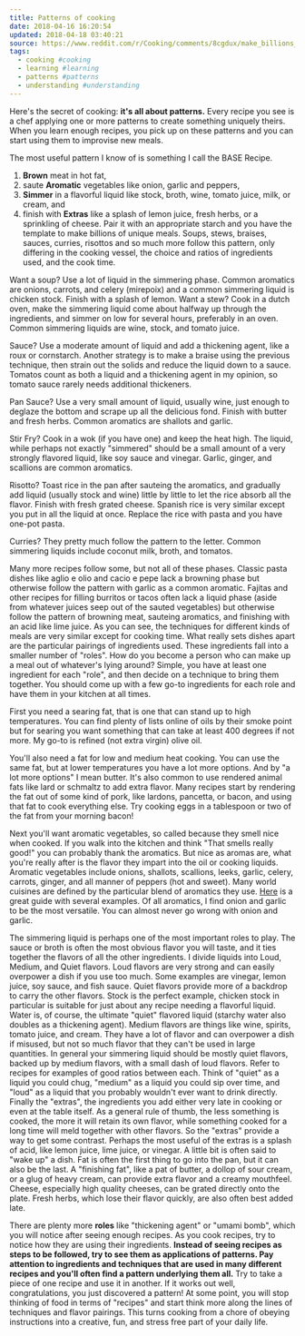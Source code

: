 ```yaml
---
title: Patterns of cooking
date: 2018-04-16 16:20:54
updated: 2018-04-18 03:40:21
source: https://www.reddit.com/r/Cooking/comments/8cgdux/make_billions_of_unique_meals_with_the_base_recipe/?utm_source=reddit-android
tags:
  - cooking #cooking
  - learning #learning
  - patterns #patterns
  - understanding #understanding
---
```

Here's the secret of cooking: __it's all about patterns.__ Every recipe you see is a chef applying one or more patterns to create something uniquely theirs. When you learn enough recipes, you pick up on these patterns and you can start using them to improvise new meals.  

The most useful pattern I know of is something I call the BASE Recipe.
1.  __Brown__ meat in hot fat,
2.  saute __Aromatic__ vegetables like onion, garlic and peppers,
3.  __Simmer__ in a flavorful liquid like stock, broth, wine, tomato juice, milk, or cream, and
4.  finish with __Extras__ like a splash of lemon juice, fresh herbs, or a sprinkling of cheese.
Pair it with an appropriate starch and you have the template to make billions of unique meals. Soups, stews, braises, sauces, curries, risottos and so much more follow this pattern, only differing in the cooking vessel, the choice and ratios of ingredients used, and the cook time.

Want a soup? Use a lot of liquid in the simmering phase. Common aromatics are onions, carrots, and celery (mirepoix) and a common simmering liquid is chicken stock. Finish with a splash of lemon.
Want a stew? Cook in a dutch oven, make the simmering liquid come about halfway up through the ingredients, and simmer on low for several hours, preferably in an oven. Common simmering liquids are wine, stock, and tomato juice.

Sauce? Use a moderate amount of liquid and add a thickening agent, like a roux or cornstarch. Another strategy is to make a braise using the previous technique, then strain out the solids and reduce the liquid down to a sauce. Tomatos count as both a liquid and a thickening agent in my opinion, so tomato sauce rarely needs additional thickeners.

Pan Sauce? Use a very small amount of liquid, usually wine, just enough to deglaze the bottom and scrape up all the delicious fond. Finish with butter and fresh herbs. Common aromatics are shallots and garlic.

Stir Fry? Cook in a wok (if you have one) and keep the heat high. The liquid, while perhaps not exactly "simmered" should be a small amount of a very strongly flavored liquid, like soy sauce and vinegar. Garlic, ginger, and scallions are common aromatics.

Risotto? Toast rice in the pan after sauteing the aromatics, and gradually add liquid (usually stock and wine) little by little to let the rice absorb all the flavor. Finish with fresh grated cheese. Spanish rice is very similar except you put in all the liquid at once. Replace the rice with pasta and you have one-pot pasta.

Curries? They pretty much follow the pattern to the letter. Common simmering liquids include coconut milk, broth, and tomatos.

Many more recipes follow some, but not all of these phases. Classic pasta dishes like aglio e olio and cacio e pepe lack a browning phase but otherwise follow the pattern with garlic as a common aromatic. Fajitas and other recipes for filling burritos or tacos often lack a liquid phase (aside from whatever juices seep out of the sauted vegetables) but otherwise follow the pattern of browning meat, sauteing aromatics, and finishing with an acid like lime juice.
As you can see, the techniques for different kinds of meals are very similar except for cooking time. What really sets dishes apart are the particular pairings of ingredients used. These ingredients fall into a smaller number of "roles". How do you become a person who can make up a meal out of whatever's lying around? Simple, you have at least one ingredient for each "role", and then decide on a technique to bring them together. You should come up with a few go-to ingredients for each role and have them in your kitchen at all times.

First you need a searing fat, that is one that can stand up to high temperatures. You can find plenty of lists online of oils by their smoke point but for searing you want something that can take at least 400 degrees if not more. My go-to is refined (not extra virgin) olive oil.

You'll also need a fat for low and medium heat cooking. You can use the same fat, but at lower temperatures you have a lot more options. And by "a lot more options" I mean butter. It's also common to use rendered animal fats like lard or schmaltz to add extra flavor. Many recipes start by rendering the fat out of some kind of pork, like lardons, pancetta, or bacon, and using that fat to cook everything else. Try cooking eggs in a tablespoon or two of the fat from your morning bacon!

Next you'll want aromatic vegetables, so called because they smell nice when cooked. If you walk into the kitchen and think "That smells really good!" you can probably thank the aromatics. But nice as aromas are, what you're really after is the flavor they impart into the oil or cooking liquids. Aromatic vegetables include onions, shallots, scallions, leeks, garlic, celery, carrots, ginger, and all manner of peppers (hot and sweet). Many world cuisines are defined by the particular blend of aromatics they use. [Here][1] is a great guide with several examples. Of all aromatics, I find onion and garlic to be the most versatile. You can almost never go wrong with onion and garlic.

The simmering liquid is perhaps one of the most important roles to play. The sauce or broth is often the most obvious flavor you will taste, and it ties together the flavors of all the other ingredients. I divide liquids into Loud, Medium, and Quiet flavors. Loud flavors are very strong and can easily overpower a dish if you use too much. Some examples are vinegar, lemon juice, soy sauce, and fish sauce. Quiet flavors provide more of a backdrop to carry the other flavors. Stock is the perfect example, chicken stock in particular is suitable for just about any recipe needing a flavorful liquid. Water is, of course, the ultimate "quiet" flavored liquid (starchy water also doubles as a thickening agent). Medium flavors are things like wine, spirits, tomato juice, and cream. They have a lot of flavor and can overpower a dish if misused, but not so much flavor that they can't be used in large quantities. In general your simmering liquid should be mostly quiet flavors, backed up by medium flavors, with a small dash of loud flavors. Refer to recipes for examples of good ratios between each. Think of "quiet" as a liquid you could chug, "medium" as a liquid you could sip over time, and "loud" as a liquid that you probably wouldn't ever want to drink directly.
Finally the "extras", the ingredients you add either very late in cooking or even at the table itself. As a general rule of thumb, the less something is cooked, the more it will retain its own flavor, while something cooked for a long time will meld together with other flavors. So the "extras" provide a way to get some contrast. Perhaps the most useful of the extras is a splash of acid, like lemon juice, lime juice, or vinegar. A little bit is often said to "wake up" a dish. Fat is often the first thing to go into the pan, but it can also be the last. A "finishing fat", like a pat of butter, a dollop of sour cream, or a glug of heavy cream, can provide extra flavor and a creamy mouthfeel. Cheese, especially high quality cheeses, can be grated directly onto the plate. Fresh herbs, which lose their flavor quickly, are also often best added late.

There are plenty more __roles__ like "thickening agent" or "umami bomb", which you will notice after seeing enough recipes. As you cook recipes, try to notice how they are using their ingredients. __Instead of seeing recipes as steps to be followed, try to see them as applications of patterns. Pay attention to ingredients and techniques that are used in many different recipes and you'll often find a pattern underlying them all.__ Try to take a piece of one recipe and use it in another. If it works out well, congratulations, you just discovered a pattern! At some point, you will stop thinking of food in terms of "recipes" and start think more along the lines of techniques and flavor pairings. This turns cooking from a chore of obeying instructions into a creative, fun, and stress free part of your daily life.

[1]: https://www.cooksmarts.com/cooking-lessons/creating-flavor/aromatics/#guide-to-aromatics